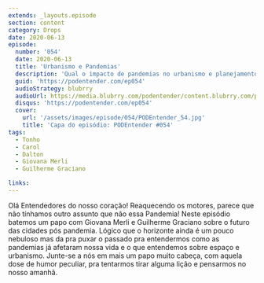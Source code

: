 ```yaml
---
extends: _layouts.episode
section: content
category: Drops
date: 2020-06-13
episode:
  number: '054'
  date: 2020-06-13
  title: 'Urbanismo e Pandemias'
  description: 'Qual o impacto de pandemias no urbanismo e planejamento das cidades? Venha ouvir e descobrir.'
  guid: 'https://podentender.com/ep054'
  audioStrategy: blubrry
  audioUrl: https://media.blubrry.com/podentender/content.blubrry.com/podentender/PE54.mp3
  disqus: 'https://podentender.com/ep054'
  cover:
    url: '/assets/images/episode/054/PODEntender_54.jpg'
    title: 'Capa do episódio: PODEntender #054'
tags:
  - Tonho
  - Carol
  - Dalton
  - Giovana Merli
  - Guilherme Graciano

links:
---
```

Olá Entendedores do nosso coração!
Reaquecendo os motores, parece que não tínhamos outro assunto que não essa Pandemia!
Neste episódio batemos um papo com Giovana Merli e Guilherme Graciano sobre o futuro das cidades pós pandemia.
Lógico que o horizonte ainda é um pouco nebuloso mas da pra puxar o passado pra entendermos como as pandemias já afetaram nossa vida e o que entendemos sobre espaço e urbanismo.
Junte-se a nós em mais um papo muito cabeça, com aquela dose de humor peculiar, pra tentarmos tirar alguma lição e pensarmos no nosso amanhã.
